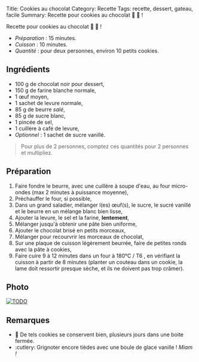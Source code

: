 Title: Cookies au chocolat
Category: Recette
Tags: recette, dessert, gateau, facile
Summary: Recette pour cookies au chocolat :cookie: :chocolate_bar: !

Recette pour cookies au chocolat :cookie: :chocolate_bar: !

- *Préparation* : 15 minutes.
- *Cuisson* : 10 minutes.
- *Quantité* : pour deux personnes, environ 10 petits cookies.

## Ingrédients
- 100 g de chocolat noir pour dessert,
- 150 g de farine blanche normale,
- 1 œuf moyen,
- 1 sachet de levure normale,
- 85 g de beurre *salé*,
- 85 g de sucre blanc,
- 1 pincée de sel,
- 1 cuillère à café de levure,
- *Optionnel* : 1 sachet de sucre vanillé.

> Pour plus de 2 personnes, comptez ces quantités pour 2 personnes et multipliez.

## Préparation
1. Faire fondre le beurre, avec une cuillère à soupe d'eau, au four micro-ondes (max 2 minutes à puissance moyenne),
2. Préchauffer le four, si possible,
3. Dans un grand saladier, mélanger l(es) œuf(s), le sucre, le sucré vanillé et le beurre en un mélange blanc bien lisse,
4. Ajouter la levure, le sel et la farine, **lentement**,
5. Mélanger jusqu'à obtenir une pâte bien uniforme,
6. Ajouter le chocolat brisé en petits morceaux,
7. Mélanger pour recourvrir les morceaux de chocolat,
8. Sur une plaque de cuisson légèrement beurrée, faire de petites ronds avec la pâte à cookies,
9. Faire cuire 9 à 12 minutes dans un four à 180°C / T6 <i class="fa fa-thermometer-full" aria-hidden="true"></i>, en vérifiant la cuisson à partir de 8 minutes (planter un couteau dans un cookie, la lame doit ressortir presque sèche, et ils ne doivent pas trop crâmer).

## Photo
[![TODO]({filename}images/blank.png)](#)

## Remarques
- :cookie: De tels cookies se conservent bien, plusieurs jours dans une boite fermée.
- :cutlery: Grignoter encore tièdes avec une boule de glace vanille ! *Miam !*
